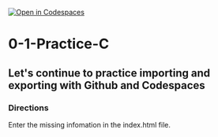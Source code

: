 [![Open in Codespaces](https://classroom.github.com/assets/launch-codespace-2972f46106e565e64193e422d61a12cf1da4916b45550586e14ef0a7c637dd04.svg)](https://classroom.github.com/open-in-codespaces?assignment_repo_id=20554544)
# 0-1-Practice-C

## Let's continue to practice importing and exporting with Github and Codespaces

### Directions
Enter the missing infomation in the index.html file.  
